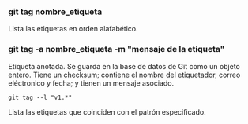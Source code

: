 ### git tag nombre_etiqueta
Lista las etiquetas en orden alafabético.

### git tag -a nombre_etiqueta -m "mensaje de la etiqueta"
Etiqueta anotada. Se  guarda en la base de datos de Git como un objeto entero. Tiene un checksum; contiene el nombre del etiquetador, correo eléctronico y fecha; y tienen un mensaje asociado.

```
git tag --l "v1.*"
```
Lista las etiquetas que coinciden con el patrón especificado.
